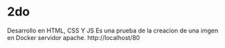 # 2do
Desarrollo en HTML, CSS Y JS
Es una prueba de la creacion de una imgen en  Docker servidor apache.
http://localhost/80
